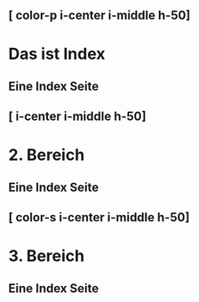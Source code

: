 [ color-p i-center i-middle h-50]
---
# Das ist Index
Eine Index Seite
---

[ i-center i-middle h-50]
---
# 2. Bereich
Eine Index Seite
---

[ color-s i-center i-middle h-50]
---
# 3. Bereich
Eine Index Seite
---

